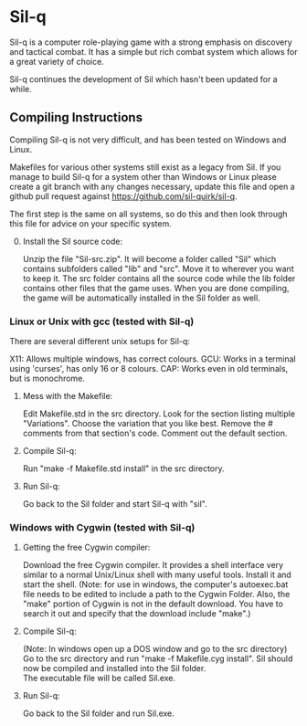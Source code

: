 # Sil-q
Sil-q is a computer role-playing game with a strong emphasis on discovery and
tactical combat. It has a simple but rich combat system which allows for a
great variety of choice.

Sil-q continues the development of Sil which hasn't been updated for a while.

## Compiling Instructions

Compiling Sil-q is not very difficult, and has been tested on Windows and Linux.

Makefiles for various other systems still exist as a legacy from Sil. If you manage
to build Sil-q for a system other than Windows or Linux please create a git branch
with any changes necessary, update this file and open a github pull request against
https://github.com/sil-quirk/sil-q.

The first step is the same on all systems, so do this and then look through
this file for advice on your specific system. 

0. Install the Sil source code:

   Unzip the file "Sil-src.zip". It will become a folder called "Sil"
   which contains subfolders called "lib" and "src". Move it to wherever
   you want to keep it. The src folder contains all the source code
   while the lib folder contains other files that the game uses.
   When you are done compiling, the game will be automatically installed
   in the Sil folder as well.


### Linux or Unix with gcc  (tested with Sil-q)

   There are several different unix setups for Sil-q:

   X11: Allows multiple windows, has correct colours.
   GCU: Works in a terminal using 'curses', has only 16 or 8 colours.
   CAP: Works even in old terminals, but is monochrome.

1. Mess with the Makefile:

   Edit Makefile.std in the src directory.
   Look for the section listing multiple "Variations".
   Choose the variation that you like best.
   Remove the # comments from that section's code.
   Comment out the default section.

2. Compile Sil-q:

   Run "make -f Makefile.std install" in the src directory.

3. Run Sil-q:

   Go back to the Sil folder and start Sil-q with "sil".

### Windows with Cygwin   (tested with Sil-q)

1. Getting the free Cygwin compiler: 

   Download the free Cygwin compiler. It provides a shell interface very
   similar to a normal Unix/Linux shell with many useful tools. Install it
   and start the shell. (Note: for use in windows, the computer's
   autoexec.bat file needs to be edited to include a path to the Cygwin 
   Folder.  Also, the "make" portion of Cygwin is not in the default 
   download.  You have to search it out and specify that the download
   include "make".)

2. Compile Sil-q: 

   (Note: In windows open up a DOS window and go to the src directory) 
   Go to the src directory and run "make -f Makefile.cyg install". 
   Sil should now be compiled and installed into the Sil folder.  
   The executable file will be called Sil.exe. 

3. Run Sil-q: 

   Go back to the Sil folder and run Sil.exe. 

